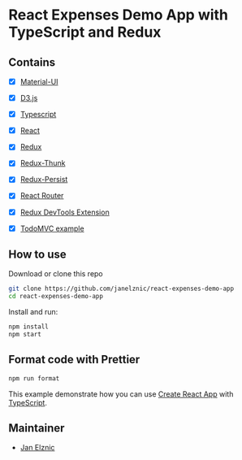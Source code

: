 # React Expenses Demo App with TypeScript and Redux


## Contains
-   [x] [Material-UI](https://github.com/mui-org/material-ui)
-   [x] [D3.js](https://d3js.org/)
-   [x] [Typescript](https://www.typescriptlang.org/)
-   [x] [React](https://facebook.github.io/react/)
-   [x] [Redux](https://github.com/reactjs/redux)
-   [x] [Redux-Thunk](https://github.com/gaearon/redux-thunk)
-   [x] [Redux-Persist](https://github.com/rt2zz/redux-persist)
-   [x] [React Router](https://github.com/ReactTraining/react-router)
-   [x] [Redux DevTools Extension](https://github.com/zalmoxisus/redux-devtools-extension)
-   [x] [TodoMVC example](http://todomvc.com)


## How to use

Download or clone this repo
```bash
git clone https://github.com/janelznic/react-expenses-demo-app
cd react-expenses-demo-app
```

Install and run:
```bash
npm install
npm start
```


## Format code with Prettier
```bash
npm run format
```


This example demonstrate how you can use [Create React App](https://github.com/facebookincubator/create-react-app) with [TypeScript](https://github.com/Microsoft/TypeScript).

## Maintainer
-   [Jan Elznic](https://janelznic.cz)

